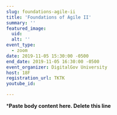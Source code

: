 ```yaml
---
slug: foundations-agile-ii
title: 'Foundations of Agile II'
summary: ''
featured_image:
  uid:
  alt: ''
event_type:
  - zoom
date: 2019-11-05 15:30:00 -0500
end_date: 2019-11-05 16:30:00 -0500
event_organizer: DigitalGov University
host: 18F
registration_url: TKTK
youtube_id:

---
```


***Paste body content here. Delete this line**
